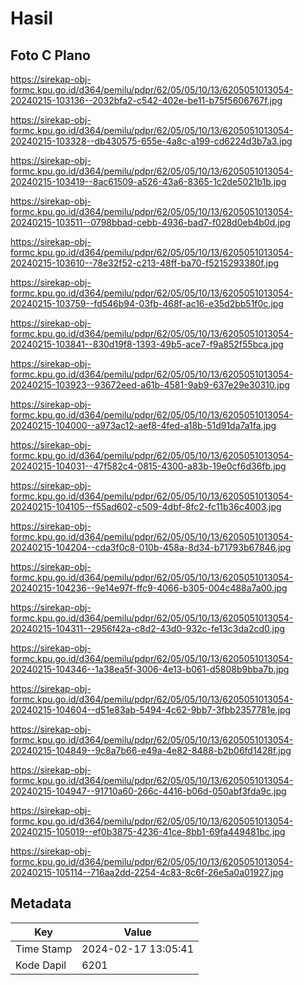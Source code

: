# Hasil

## Foto C Plano

https://sirekap-obj-formc.kpu.go.id/d364/pemilu/pdpr/62/05/05/10/13/6205051013054-20240215-103136--2032bfa2-c542-402e-be11-b75f5606767f.jpg

https://sirekap-obj-formc.kpu.go.id/d364/pemilu/pdpr/62/05/05/10/13/6205051013054-20240215-103328--db430575-655e-4a8c-a199-cd6224d3b7a3.jpg

https://sirekap-obj-formc.kpu.go.id/d364/pemilu/pdpr/62/05/05/10/13/6205051013054-20240215-103419--8ac61509-a526-43a6-8365-1c2de5021b1b.jpg

https://sirekap-obj-formc.kpu.go.id/d364/pemilu/pdpr/62/05/05/10/13/6205051013054-20240215-103511--0798bbad-cebb-4936-bad7-f028d0eb4b0d.jpg

https://sirekap-obj-formc.kpu.go.id/d364/pemilu/pdpr/62/05/05/10/13/6205051013054-20240215-103610--78e32f52-c213-48ff-ba70-f5215293380f.jpg

https://sirekap-obj-formc.kpu.go.id/d364/pemilu/pdpr/62/05/05/10/13/6205051013054-20240215-103759--fd546b94-03fb-468f-ac16-e35d2bb51f0c.jpg

https://sirekap-obj-formc.kpu.go.id/d364/pemilu/pdpr/62/05/05/10/13/6205051013054-20240215-103841--830d19f8-1393-49b5-ace7-f9a852f55bca.jpg

https://sirekap-obj-formc.kpu.go.id/d364/pemilu/pdpr/62/05/05/10/13/6205051013054-20240215-103923--93672eed-a61b-4581-9ab9-637e29e30310.jpg

https://sirekap-obj-formc.kpu.go.id/d364/pemilu/pdpr/62/05/05/10/13/6205051013054-20240215-104000--a973ac12-aef8-4fed-a18b-51d91da7a1fa.jpg

https://sirekap-obj-formc.kpu.go.id/d364/pemilu/pdpr/62/05/05/10/13/6205051013054-20240215-104031--47f582c4-0815-4300-a83b-19e0cf6d36fb.jpg

https://sirekap-obj-formc.kpu.go.id/d364/pemilu/pdpr/62/05/05/10/13/6205051013054-20240215-104105--f55ad602-c509-4dbf-8fc2-fc11b36c4003.jpg

https://sirekap-obj-formc.kpu.go.id/d364/pemilu/pdpr/62/05/05/10/13/6205051013054-20240215-104204--cda3f0c8-010b-458a-8d34-b71793b67846.jpg

https://sirekap-obj-formc.kpu.go.id/d364/pemilu/pdpr/62/05/05/10/13/6205051013054-20240215-104236--9e14e97f-ffc9-4066-b305-004c488a7a00.jpg

https://sirekap-obj-formc.kpu.go.id/d364/pemilu/pdpr/62/05/05/10/13/6205051013054-20240215-104311--2956f42a-c8d2-43d0-932c-fe13c3da2cd0.jpg

https://sirekap-obj-formc.kpu.go.id/d364/pemilu/pdpr/62/05/05/10/13/6205051013054-20240215-104346--1a38ea5f-3006-4e13-b061-d5808b9bba7b.jpg

https://sirekap-obj-formc.kpu.go.id/d364/pemilu/pdpr/62/05/05/10/13/6205051013054-20240215-104604--d51e83ab-5494-4c62-9bb7-3fbb2357781e.jpg

https://sirekap-obj-formc.kpu.go.id/d364/pemilu/pdpr/62/05/05/10/13/6205051013054-20240215-104849--9c8a7b66-e49a-4e82-8488-b2b06fd1428f.jpg

https://sirekap-obj-formc.kpu.go.id/d364/pemilu/pdpr/62/05/05/10/13/6205051013054-20240215-104947--91710a60-266c-4416-b06d-050abf3fda9c.jpg

https://sirekap-obj-formc.kpu.go.id/d364/pemilu/pdpr/62/05/05/10/13/6205051013054-20240215-105019--ef0b3875-4236-41ce-8bb1-69fa449481bc.jpg

https://sirekap-obj-formc.kpu.go.id/d364/pemilu/pdpr/62/05/05/10/13/6205051013054-20240215-105114--716aa2dd-2254-4c83-8c6f-26e5a0a01927.jpg


## Metadata

| Key        | Value               |
| ---------- | ------------------- |
| Time Stamp | 2024-02-17 13:05:41 |
| Kode Dapil | 6201                |



